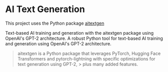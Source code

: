 # AI Text Generation
This project uses the Python package [aitextgen](https://docs.aitextgen.io)

Text-based AI training and generation with the aitextgen package using OpenAI's GPT-2 architecture.
A robust Python tool for text-based AI training and generation using OpenAI's GPT-2 architecture.

> aitextgen is a Python package that leverages PyTorch, Hugging Face Transformers and pytorch-lightning with specific optimizations for text generation using GPT-2, > plus many added features.
